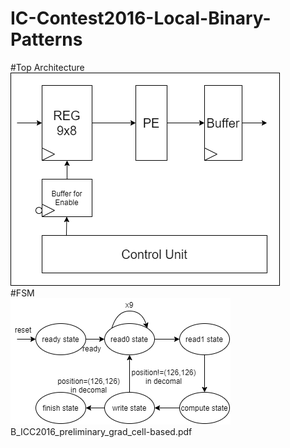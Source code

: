 # IC-Contest2016-Local-Binary-Patterns    
#Top Architecture    
![image](toparchitecture.png)  
#FSM    
![image](FSM.png)    
B_ICC2016_preliminary_grad_cell-based.pdf  